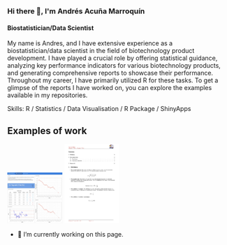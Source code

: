 ### Hi there 👋, I'm Andrés Acuña Marroquín
#### Biostatistician/Data Scientist

My name is Andres, and I have extensive experience as a biostatistician/data scientist in the field of biotechnology product development. I have played a crucial role by offering statistical guidance, analyzing key performance indicators for various biotechnology products, and generating comprehensive reports to showcase their performance. Throughout my career, I have primarily utilized R for these tasks. To get a glimpse of the reports I have worked on, you can explore the examples available in my repositories.

Skills: R / Statistics / Data Visualisation / R Package / ShinyApps


## Examples of work 
<img src="Dashboard.jpg" width=25% height=25%> <img src="report.jpg" width=25% height=25%>

- 🔭 I’m currently working on this page. 

